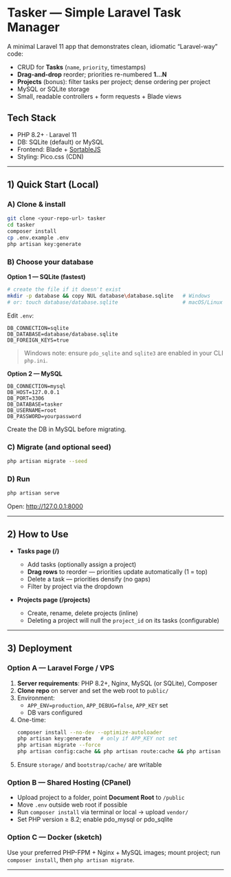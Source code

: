 
# Tasker — Simple Laravel Task Manager

A minimal Laravel 11 app that demonstrates clean, idiomatic “Laravel-way” code:

- CRUD for **Tasks** (`name`, `priority`, timestamps)  
- **Drag-and-drop** reorder; priorities re-numbered **1…N**  
- **Projects** (bonus): filter tasks per project; dense ordering per project  
- MySQL or SQLite storage  
- Small, readable controllers + form requests + Blade views

## Tech Stack

- PHP 8.2+ · Laravel 11  
- DB: SQLite (default) or MySQL  
- Frontend: Blade + [SortableJS](https://sortablejs.github.io/Sortable/)  
- Styling: Pico.css (CDN)

---

## 1) Quick Start (Local)

### A) Clone & install
```bash
git clone <your-repo-url> tasker
cd tasker
composer install
cp .env.example .env
php artisan key:generate
```

### B) Choose your database

**Option 1 — SQLite (fastest)**
```bash
# create the file if it doesn't exist
mkdir -p database && copy NUL database\database.sqlite   # Windows
# or: touch database/database.sqlite                     # macOS/Linux
```
Edit `.env`:
```env
DB_CONNECTION=sqlite
DB_DATABASE=database/database.sqlite
DB_FOREIGN_KEYS=true
```
> Windows note: ensure `pdo_sqlite` and `sqlite3` are enabled in your CLI `php.ini`.

**Option 2 — MySQL**
```env
DB_CONNECTION=mysql
DB_HOST=127.0.0.1
DB_PORT=3306
DB_DATABASE=tasker
DB_USERNAME=root
DB_PASSWORD=yourpassword
```
Create the DB in MySQL before migrating.

### C) Migrate (and optional seed)
```bash
php artisan migrate --seed
```

### D) Run
```bash
php artisan serve
```
Open: http://127.0.0.1:8000

---

## 2) How to Use

- **Tasks page (/)**
  - Add tasks (optionally assign a project)
  - **Drag rows** to reorder — priorities update automatically (1 = top)
  - Delete a task — priorities densify (no gaps)
  - Filter by project via the dropdown

- **Projects page (/projects)**
  - Create, rename, delete projects (inline)
  - Deleting a project will null the `project_id` on its tasks (configurable)

---

## 3) Deployment

### Option A — Laravel Forge / VPS
1. **Server requirements**: PHP 8.2+, Nginx, MySQL (or SQLite), Composer
2. **Clone repo** on server and set the web root to `public/`
3. Environment:
   - `APP_ENV=production`, `APP_DEBUG=false`, `APP_KEY` set
   - DB vars configured
4. One-time:
   ```bash
   composer install --no-dev --optimize-autoloader
   php artisan key:generate   # only if APP_KEY not set
   php artisan migrate --force
   php artisan config:cache && php artisan route:cache && php artisan view:cache
   ```
5. Ensure `storage/` and `bootstrap/cache/` are writable

### Option B — Shared Hosting (CPanel)
- Upload project to a folder, point **Document Root** to `/public`
- Move `.env` outside web root if possible
- Run `composer install` via terminal or local → upload `vendor/`
- Set PHP version ≥ 8.2; enable pdo_mysql or pdo_sqlite

### Option C — Docker (sketch)
Use your preferred PHP-FPM + Nginx + MySQL images; mount project; run `composer install`, then `php artisan migrate`.

---



